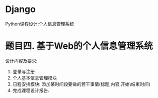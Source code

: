 # Django
Python课程设计:个人信息管理系统
# 题目四. 基于Web的个人信息管理系统

  设计内容及要求: 
  1.	登录与注册
  2.	个人基本信息管理模块
  3.	日程安排模块: 添加某时间段要做的若干事情(标题,内容,开始\结束时间)
  4.	完成课程设计报告.

